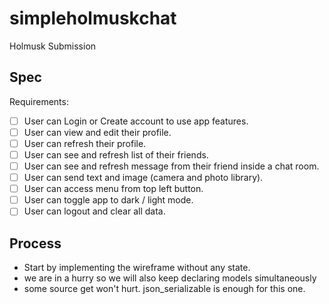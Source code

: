 # simpleholmuskchat

Holmusk Submission

## Spec

Requirements:

- [ ]  User can Login or Create account to use app features.
- [ ] User can view and edit their profile.
- [ ] User can refresh their profile.
- [ ] User can see and refresh list of their friends.
- [ ] User can see and refresh message from their friend inside a chat room.
- [ ] User can send text and image (camera and photo library).
- [ ] User can access menu from top left button.
- [ ] User can toggle app to dark / light mode.
- [ ] User can logout and clear all data.

## Process

* Start by implementing the wireframe without any state.
* we are in a hurry so we will also keep declaring models simultaneously
* some source get won't hurt. json_serializable is enough for this one.

